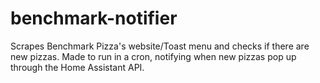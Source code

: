 # benchmark-notifier

Scrapes Benchmark Pizza's website/Toast menu and checks if there are new pizzas. Made to run in a cron, notifying when new pizzas pop up through the Home Assistant API.
